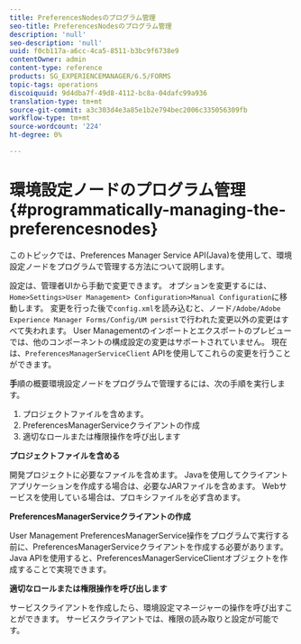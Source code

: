 ```yaml
---
title: PreferencesNodesのプログラム管理
seo-title: PreferencesNodesのプログラム管理
description: 'null'
seo-description: 'null'
uuid: f0cb117a-a6cc-4ca5-8511-b3bc9f6738e9
contentOwner: admin
content-type: reference
products: SG_EXPERIENCEMANAGER/6.5/FORMS
topic-tags: operations
discoiquuid: 9d4dba7f-49d8-4112-bc8a-04dafc99a936
translation-type: tm+mt
source-git-commit: a3c303d4e3a85e1b2e794bec2006c335056309fb
workflow-type: tm+mt
source-wordcount: '224'
ht-degree: 0%

---
```



# 環境設定ノードのプログラム管理{#programmatically-managing-the-preferencesnodes}

このトピックでは、Preferences Manager Service API(Java)を使用して、環境設定ノードをプログラムで管理する方法について説明します。

設定は、管理者UIから手動で変更できます。 オプションを変更するには、`Home>Settings>User Management> Configuration>Manual Configuration`に移動します。 変更を行った後で`config.xml`を読み込むと、ノード`/Adobe/Adobe Experience Manager Forms/Config/UM persist`で行われた変更以外の変更はすべて失われます。 User Managementのインポートとエクスポートのプレビューでは、他のコンポーネントの構成設定の変更はサポートされていません。 現在は、`PreferencesManagerServiceClient` APIを使用してこれらの変更を行うことができます。

**手**&#x200B;順の概要環境設定ノードをプログラムで管理するには、次の手順を実行します。

1. プロジェクトファイルを含めます。
1. PreferencesManagerServiceクライアントの作成
1. 適切なロールまたは権限操作を呼び出します

**プロジェクトファイルを含める**

開発プロジェクトに必要なファイルを含めます。 Javaを使用してクライアントアプリケーションを作成する場合は、必要なJARファイルを含めます。 Webサービスを使用している場合は、プロキシファイルを必ず含めます。

**PreferencesManagerServiceクライアントの作成**

User Management PreferencesManagerService操作をプログラムで実行する前に、PreferencesManagerServiceクライアントを作成する必要があります。 Java APIを使用すると、PreferencesManagerServiceClientオブジェクトを作成することで実現できます。

**適切なロールまたは権限操作を呼び出します**

サービスクライアントを作成したら、環境設定マネージャーの操作を呼び出すことができます。 サービスクライアントでは、権限の読み取りと設定が可能です。
